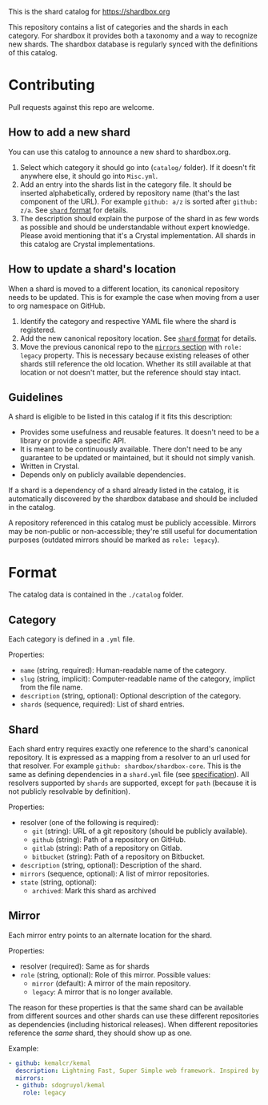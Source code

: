 This is the shard catalog for https://shardbox.org

This repository contains a list of categories and the shards in each category.
For shardbox it provides both a taxonomy and a way to recognize new shards.
The shardbox database is regularly synced with the definitions of this catalog.

# Contributing

Pull requests against this repo are welcome.

## How to add a new shard

You can use this catalog to announce a new shard to shardbox.org.

1. Select which category it should go into (`catalog/` folder).
   If it doesn't fit anywhere else, it should go into `Misc.yml`.
2. Add an entry into the shards list in the category file.
   It should be inserted alphabetically, ordered by repository name
   (that's the last component of the URL). For example `github: a/z`
   is sorted after `github: z/a`.
   See [`shard` format](#Shard) for details.
3. The description should explain the purpose of the shard in as few
   words as possible and should be understandable without expert knowledge.
   Please avoid mentioning that it's a Crystal implementation. All shards
   in this catalog are Crystal implementations.

## How to update a shard's location

When a shard is moved to a different location, its canonical repository needs
to be updated. This is for example the case when moving from a user to org
namespace on GitHub.

1. Identify the category and respective YAML file where the shard is registered.
2. Add the new canonical repository location.
   See [`shard` format](#Shard) for details.
3. Move the previous canonical repo to the [`mirrors` section](#Mirror) with
   `role: legacy` property. This is necessary because existing releases of other
   shards still reference the old location. Whether its still available at that
   location or not doesn't matter, but the reference should stay intact.

## Guidelines

A shard is eligible to be listed in this catalog if it fits this description:

* Provides some usefulness and reusable features. It doesn't need to be a
  library or provide a specific API.
* It is meant to be continuously available. There don't need to be any
  guarantee to be updated or maintained, but it should not simply vanish.
* Written in Crystal.
* Depends only on publicly available dependencies.

If a shard is a dependency of a shard already listed in the catalog, it is
automatically discovered by the shardbox database and should be included
in the catalog.

A repository referenced in this catalog must be publicly accessible. Mirrors
may be non-public or non-accessible; they're still useful for documentation
purposes (outdated mirrors should be marked as `role: legacy`).

# Format

The catalog data is contained in the `./catalog` folder.

## Category

Each category is defined in a `.yml` file.

Properties:

* `name` (string, required): Human-readable name of the category.
* `slug` (string, implicit): Computer-readable name of the category, implict from the file name.
* `description` (string, optional): Optional description of the category.
* `shards` (sequence, required): List of shard entries.

## Shard

Each shard entry requires exactly one reference to the shard's canonical repository.
It is expressed as a mapping from a resolver to an url used for that resolver.
For example `github: shardbox/shardbox-core`.
This is the same as defining dependencies in a `shard.yml` file (see [specification](https://github.com/crystal-lang/shards/blob/master/SPEC.md#dependencies)).
All resolvers supported by `shards` are supported, except for `path` (because
it is not publicly resolvable by definition).

Properties:

* resolver (one of the following is required):
  * `git` (string): URL of a git repository (should be publicly available).
  * `github` (string): Path of a repository on GitHub.
  * `gitlab` (string): Path of a repository on Gitlab.
  * `bitbucket` (string): Path of a repository on Bitbucket.
* `description` (string, optional): Description of the shard.
* `mirrors` (sequence, optional): A list of mirror repositories.
* `state` (string, optional):
  * `archived`: Mark this shard as archived

## Mirror

Each mirror entry points to an alternate location for the shard.

Properties:

* resolver (required): Same as for shards
* `role` (string, optional): Role of this mirror. Possible values:
  * `mirror` (default): A mirror of the main repository.
  * `legacy`: A mirror that is no longer available.

The reason for these properties is that the same shard can be available from different
sources and other shards can use these different repositories as dependencies (including historical releases).
When different repositories reference the *same* shard, they should show up as one.

Example:
```yaml
- github: kemalcr/kemal
  description: Lightning Fast, Super Simple web framework. Inspired by Sinatra
  mirrors:
  - github: sdogruyol/kemal
    role: legacy
```
